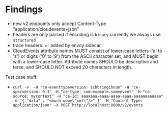 # Findings

* new v2 endpoints only accept Content-Type "application/cloudevents+json"
* headers are only parsed if encoding is `binary` currently we always use `structured`
* trace headers: `x-` added by envoy sidecar
* CloudEvents attribute names MUST consist of lower-case letters ('a' to 'z') or digits ('0' to '9') from the ASCII character set, and MUST begin with a lower-case letter. Attribute names SHOULD be descriptive and terse, and SHOULD NOT exceed 20 characters in length.


Test case stuff:
* ```curl -v  -H "ce-eventtypeversion: ichbringihnum" -H "ce-specversion: 0.3" -H "ce-type: com.example.someevent" -H "ce-source: mycontext" -H "ce-id: aaaaaaa-aaaa-aaaa-aaaa-aaaaaaaaaaaa" -d '{ "data" : "<much wow=\"xml\"/>" }' -H "Content-Type: application/json" -X POST http://localhost:8080/v2/events``` 

